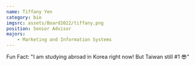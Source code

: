```yaml
---
name: Tiffany Yen
category: bio
imgsrc: assets/Board2022/tiffany.png
position: Senior Advisor
majors:
    - Marketing and Information Systems
---
```


Fun Fact: "I am studying abroad in Korea right now! But Taiwan still #1 😎"
